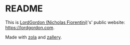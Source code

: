 # README

This is [LordGordon (Nicholas Fiorentini)](https://github.com/lordgordon)'s' public website: https://lordgordon.com.

Made with [zola](https://www.getzola.org/) and [zallery](https://github.com/gamingrobot/zallery/).
